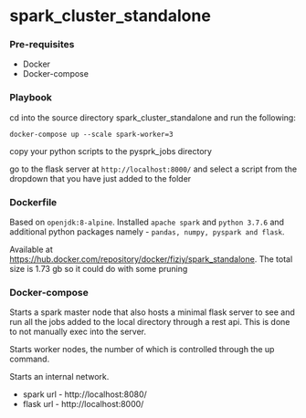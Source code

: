 # spark_cluster_standalone

### Pre-requisites
- Docker
- Docker-compose


### Playbook

cd into the source directory spark_cluster_standalone and run the following:

`docker-compose up --scale spark-worker=3`

copy your python scripts to the pysprk_jobs directory

go to the flask server at `http://localhost:8000/` and select a script from the dropdown that 
you have just added to the folder


### Dockerfile

Based on `openjdk:8-alpine`. Installed `apache spark` and `python 3.7.6` and additional python packages namely -
`pandas, numpy, pyspark and flask`. 

Available at https://hub.docker.com/repository/docker/fiziy/spark_standalone. The total size is 1.73 gb so it
could do with some pruning

### Docker-compose

Starts a spark master node that also hosts a minimal flask server to see and run all the jobs added to the 
local directory through a rest api. This is done to not manually exec into the server.

Starts worker nodes, the number of which is controlled through the up command.

Starts an internal network.

- spark url - http://localhost:8080/
- flask url - http://localhost:8000/